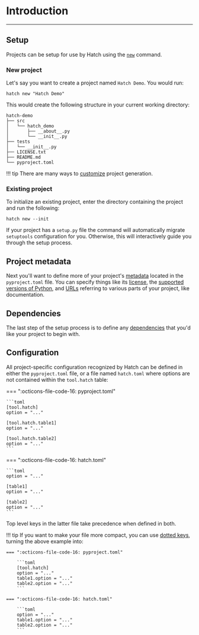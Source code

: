 # Introduction

-----

## Setup

Projects can be setup for use by Hatch using the [`new`](cli/reference.md#hatch-new) command.

### New project

Let's say you want to create a project named `Hatch Demo`. You would run:

```
hatch new "Hatch Demo"
```

This would create the following structure in your current working directory:

```
hatch-demo
├── src
│   └── hatch_demo
│       ├── __about__.py
│       └── __init__.py
├── tests
│   └── __init__.py
├── LICENSE.txt
├── README.md
└── pyproject.toml
```

!!! tip
    There are many ways to [customize](config/project-templates.md) project generation.

### Existing project

To initialize an existing project, enter the directory containing the project and run the following:

```
hatch new --init
```

If your project has a `setup.py` file the command will automatically migrate `setuptools` configuration for you. Otherwise, this will interactively guide you through the setup process.

## Project metadata

Next you'll want to define more of your project's [metadata](config/metadata.md) located in the `pyproject.toml` file. You can specify things like its [license](config/metadata.md#license), the [supported versions of Python](config/metadata.md#python-support), and [URLs](config/metadata.md#urls) referring to various parts of your project, like documentation.

## Dependencies

The last step of the setup process is to define any [dependencies](config/dependency.md) that you'd like your project to begin with.

## Configuration

All project-specific configuration recognized by Hatch can be defined in either the `pyproject.toml` file, or a file named `hatch.toml` where options are not contained within the `tool.hatch` table:

=== ":octicons-file-code-16: pyproject.toml"

    ```toml
    [tool.hatch]
    option = "..."

    [tool.hatch.table1]
    option = "..."

    [tool.hatch.table2]
    option = "..."
    ```

=== ":octicons-file-code-16: hatch.toml"

    ```toml
    option = "..."

    [table1]
    option = "..."

    [table2]
    option = "..."
    ```

Top level keys in the latter file take precedence when defined in both.

!!! tip
    If you want to make your file more compact, you can use [dotted keys](https://toml.io/en/v1.0.0#table), turning the above example into:

    === ":octicons-file-code-16: pyproject.toml"

        ```toml
        [tool.hatch]
        option = "..."
        table1.option = "..."
        table2.option = "..."
        ```

    === ":octicons-file-code-16: hatch.toml"

        ```toml
        option = "..."
        table1.option = "..."
        table2.option = "..."
        ```
